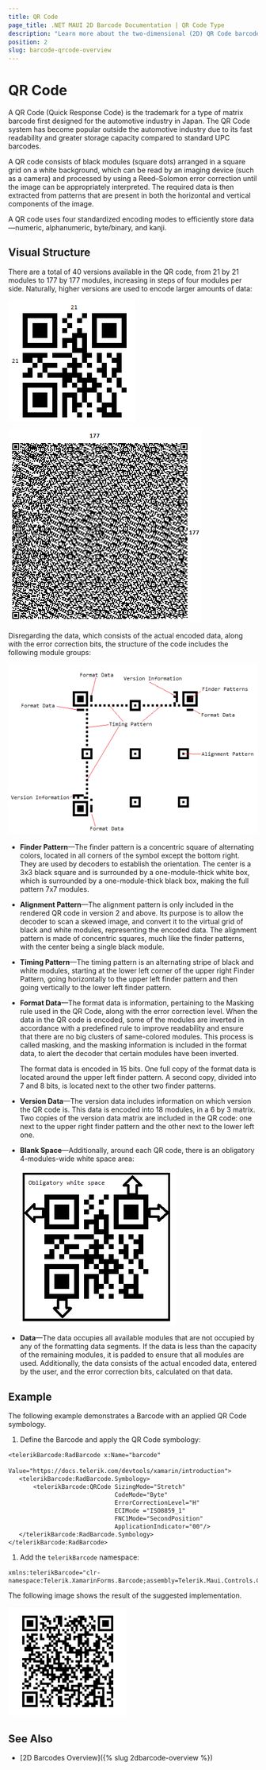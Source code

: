 ```yaml
---
title: QR Code
page_title: .NET MAUI 2D Barcode Documentation | QR Code Type
description: "Learn more about the two-dimensional (2D) QR Code barcode type supported by the Telerik UI for MAUI Barcode."
position: 2
slug: barcode-qrcode-overview
---
```


# QR Code

A QR Code (Quick Response Code) is the trademark for a type of matrix barcode first designed for the automotive industry in Japan. The QR Code system has become popular outside the automotive industry due to its fast readability and greater storage capacity compared to standard UPC barcodes.

A QR code consists of black modules (square dots) arranged in a square grid on a white background, which can be read by an imaging device (such as a camera) and processed by using a Reed–Solomon error correction until the image can be appropriately interpreted. The required data is then extracted from patterns that are present in both the horizontal and vertical components of the image.

A QR code uses four standardized encoding modes to efficiently store data&mdash;numeric, alphanumeric, byte/binary, and kanji.

## Visual Structure

There are a total of 40 versions available in the QR code, from 21 by 21 modules to 177 by 177 modules, increasing in steps of four modules per side. Naturally, higher versions are used to encode larger amounts of data:

![barcode-2d-barcodes-qrcode-overview 001](images/barcode-2d-barcodes-qrcode-overview001.png)

![barcode-2d-barcodes-qrcode-overview 002](images/barcode-2d-barcodes-qrcode-overview002.png)

Disregarding the data, which consists of the actual encoded data, along with the error correction bits, the structure of the code includes the following module groups:

![barcode-2d-barcodes-qrcode-overview 003](images/barcode-2d-barcodes-qrcode-overview003.png)

* **Finder Pattern**&mdash;The finder pattern is a concentric square of alternating colors, located in all corners of the symbol except the bottom right. They are used by decoders to establish the orientation. The center is a 3x3 black square and is surrounded by a one-module-thick white box, which is surrounded by a one-module-thick black box, making the full pattern 7x7 modules.
* **Alignment Pattern**&mdash;The alignment pattern is only included in the rendered QR code in version 2 and above. Its purpose is to allow the decoder to scan a skewed image, and convert it to the virtual grid of black and white modules, representing the encoded data. The alignment pattern is made of concentric squares, much like the finder patterns, with the center being a single black module.
* **Timing Pattern**&mdash;The timing pattern is an alternating stripe of black and white modules, starting at the lower left corner of the upper right Finder Pattern, going horizontally to the upper left finder pattern and then going vertically to the lower left finder pattern.
* **Format Data**&mdash;The format data is information, pertaining to the Masking rule used in the QR Code, along with the error correction level. When the data in the QR code is encoded, some of the modules are inverted in accordance with a predefined rule to improve readability and ensure that there are no big clusters of same-colored modules. This process is called masking, and the masking information is included in the format data, to alert the decoder that certain modules have been inverted.

  The format data is encoded in 15 bits. One full copy of the format data is located around the upper left finder pattern. A second copy, divided into 7 and 8 bits, is located next to the other two finder patterns.

* **Version Data**&mdash;The version data includes information on which version the QR code is. This data is encoded into 18 modules, in a 6 by 3 matrix. Two copies of the version data matrix are included in the QR code: one next to the upper right finder pattern and the other next to the lower left one.
* **Blank Space**&mdash;Additionally, around each QR code, there is an obligatory 4-modules-wide white space area:

  ![barcode-2d-barcodes-qrcode-overview 004](images/barcode-2d-barcodes-qrcode-overview004.png)

* **Data**&mdash;The data occupies all available modules that are not occupied by any of the formatting data segments. If the data is less than the capacity of the remaining modules, it is padded to ensure that all modules are used. Additionally, the data consists of the actual encoded data, entered by the user, and the error correction bits, calculated on that data.

## Example

The following example demonstrates a Barcode with an applied QR Code symbology.

1. Define the Barcode and apply the QR Code symbology:

 ```XAML
<telerikBarcode:RadBarcode x:Name="barcode"
                       Value="https://docs.telerik.com/devtools/xamarin/introduction">
    <telerikBarcode:RadBarcode.Symbology>
        <telerikBarcode:QRCode SizingMode="Stretch"
                               CodeMode="Byte"
                               ErrorCorrectionLevel="H"                                    
                               ECIMode ="ISO8859_1"
                               FNC1Mode="SecondPosition"  
                               ApplicationIndicator="00"/>
    </telerikBarcode:RadBarcode.Symbology>
</telerikBarcode:RadBarcode>
 ```

1. Add the `telerikBarcode` namespace:

 ```XAML
xmlns:telerikBarcode="clr-namespace:Telerik.XamarinForms.Barcode;assembly=Telerik.Maui.Controls.Compatibility"
 ```


The following image shows the result of the suggested implementation.

![QRCode](images/barcode-2d-barcodes-qrcode-example.png)

## See Also

- [2D Barcodes Overview]({% slug 2dbarcode-overview %})
